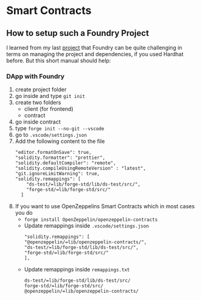 # Smart Contracts
## How to setup such a Foundry Project 

I learned from my last [project](https://github.com/yvesbou/NFT-Collection-LW3/tree/main/contract#third-party-libraries-in-foundry-project) that Foundry can be quite challenging in terms on managing the project and dependencies, if you used Hardhat before. But this short manual should help:

### DApp with Foundry
1. create project folder
2. go inside and type `git init`
3. create two folders
    - client (for frontend)
    - contract
4. go inside contract
5. type `forge init --no-git --vscode`
6. go to `.vscode/settings.json`
7. Add the following content to the file
    ```
    "editor.formatOnSave": true,
    "solidity.formatter": "prettier",
    "solidity.defaultCompiler": "remote",
    "solidity.compileUsingRemoteVersion" : "latest",
    "git.ignoreLimitWarning": true,
    "solidity.remappings": [
        "ds-test/=lib/forge-std/lib/ds-test/src/",
        "forge-std/=lib/forge-std/src/"
      ]
    ```
8. If you want to use OpenZeppelins Smart Contracts which in most cases you do
    - `forge install OpenZeppelin/openzeppelin-contracts` 
    - Update remappings inside `.vscode/settings.json`
        ```
        "solidity.remappings": [
        "@openzeppelin/=lib/openzeppelin-contracts/",
        "ds-test/=lib/forge-std/lib/ds-test/src/",
        "forge-std/=lib/forge-std/src/"
        ],
        ```
    - Update remappings inside `remappings.txt`
        ```
        ds-test/=lib/forge-std/lib/ds-test/src/
        forge-std/=lib/forge-std/src/
        @openzeppelin/=lib/openzeppelin-contracts/
        ```